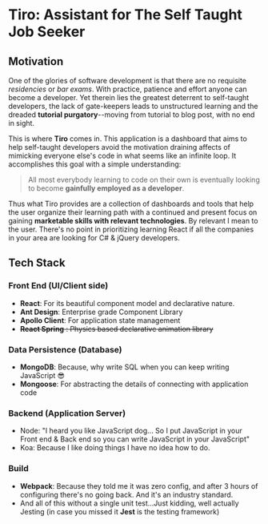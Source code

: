 # Tiro: Assistant for The Self Taught Job Seeker

## Motivation
One of the glories of software development is that there are no
requisite _residencies_ or _bar exams_. With practice, patience and
effort anyone can become a developer. Yet therein lies the greatest
deterrent to self-taught developers, the lack of gate-keepers leads to
unstructured learning and the dreaded __tutorial purgatory__--moving
from tutorial to blog post, with no end in sight.

This is where __Tiro__ comes in. This application is a dashboard that
aims to help self-taught developers avoid the motivation draining
affects of mimicking everyone else's code in what seems like an infinite
loop. It accomplishes this goal with a simple understanding:

> All most everybody learning to code on their own is eventually looking
> to become __gainfully employed as a developer__.

Thus what Tiro provides are a collection of dashboards and tools that
help the user organize their learning path with a continued and present
focus on gaining __marketable skills with relevant technologies__. By
relevant I mean to the user. There's no point in prioritizing learning
React if all the companies in your area are looking for C# & jQuery
developers.

## Tech Stack

### Front End (UI/Client side)
- __React__: For its beautiful component model and declarative nature.
- __Ant Design__: Enterprise grade Component Library
- __Apollo Client__: For application state management
- ~~__React Spring__ : Physics based declarative animation library~~

### Data Persistence (Database)
- __MongoDB__: Because, why write SQL when you can keep writing
  JavaScript :sunglasses:
- __Mongoose__: For abstracting the details of connecting with
  application code

### Backend (Application Server)
- Node: "I heard you like JavaScript dog... So I put JavaScript in your
  Front end & Back end so you can write JavaScript in your JavaScript"
- Koa: Because I like doing things I have no idea how to do.

### Build
- __Webpack__: Because they told me it was zero config, and after 3
  hours of configuring there's no going back. And it's an industry
  standard.
- And all of this without a single unit test...Just kidding, well
  actually Jesting (in case you missed it __Jest__ is the testing
  framework)